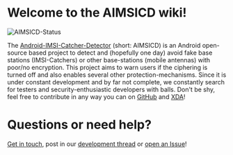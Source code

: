 # **Welcome to the AIMSICD wiki!**

![AIMSICD-Status](http://fs1.d-h.st/view/h1q/00133/AIMSICD-Status_Small.png)

The [Android-IMSI-Catcher-Detector](http://secupwn.github.io/Android-IMSI-Catcher-Detector) (short: AIMSICD) is an Android open-source based project to detect and (hopefully one day) avoid fake base stations (IMSI-Catchers) or other base-stations (mobile antennas) with poor/no encryption. This project aims to warn users if the ciphering is turned off and also enables several other protection-mechanisms. Since it is under constant development and by far not complete, we constantly search for testers and security-enthusiastic developers with balls. Don't be shy, feel free to contribute in any way you can on [GitHub](https://github.com/SecUpwN/Android-IMSI-Catcher-Detector) and [XDA](https://forum.xda-developers.com/showthread.php?t=1422969)!

# Questions or need help?

[Get in touch](https://github.com/SecUpwN/Android-IMSI-Catcher-Detector#get-in-touch-with-the-core-team), post in our [development thread](https://forum.xda-developers.com/showthread.php?t=1422969) or [open an Issue](https://github.com/SecUpwN/Android-IMSI-Catcher-Detector/wiki/Submitting-Issues)!